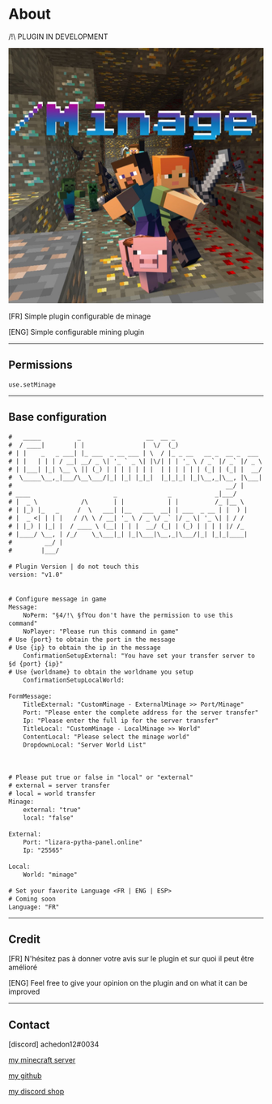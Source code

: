 # About

/!\ PLUGIN IN DEVELOPMENT

![CustomMinage](icon.jpg)

[FR] Simple plugin configurable de minage

[ENG] Simple configurable mining plugin

-----------------

## Permissions

    use.setMinage


-----------------

## Base configuration

    #   _____          _                  __  __ _
    #  / ____|        | |                |  \/  (_)
    # | |    _   _ ___| |_ ___  _ __ ___ | \  / |_ _ __   __ _  __ _  ___
    # | |   | | | / __| __/ _ \| '_ ` _ \| |\/| | | '_ \ / _` |/ _` |/ _ \
    # | |___| |_| \__ \ || (_) | | | | | | |  | | | | | | (_| | (_| |  __/
    #  \_____\__,_|___/\__\___/|_| |_| |_|_|  |_|_|_| |_|\__,_|\__, |\___|
    #                                                           __/ |
    # ____                       _              _            _|___/
    # |  _ \            /\       | |            | |          /_ |__ \
    # | |_) |_   _     /  \   ___| |__   ___  __| | ___  _ __ | |  ) |
    # |  _ <| | | |   / /\ \ / __| '_ \ / _ \/ _` |/ _ \| '_ \| | / /
    # | |_) | |_| |  / ____ \ (__| | | |  __/ (_| | (_) | | | | |/ /_
    # |____/ \__, | /_/    \_\___|_| |_|\___|\__,_|\___/|_| |_|_|____|
    #         __/ |
    #        |___/

    # Plugin Version | do not touch this
    version: "v1.0"


    # Configure message in game
    Message:
        NoPerm: "§4/!\ §fYou don't have the permission to use this command"
        NoPlayer: "Please run this command in game"
    # Use {port} to obtain the port in the message
    # Use {ip} to obtain the ip in the message
        ConfirmationSetupExternal: "You have set your transfer server to §d {port} {ip}"
    # Use {worldname} to obtain the worldname you setup
        ConfirmationSetupLocalWorld:

    FormMessage:
        TitleExternal: "CustomMinage - ExternalMinage >> Port/Minage"
        Port: "Please enter the complete address for the server transfer"
        Ip: "Please enter the full ip for the server transfer"
        TitleLocal: "CustomMinage - LocalMinage >> World"
        ContentLocal: "Please select the minage world"
        DropdownLocal: "Server World List"



    # Please put true or false in "local" or "external"
    # external = server transfer
    # local = world transfer
    Minage:
        external: "true"
        local: "false"

    External:
        Port: "lizara-pytha-panel.online"
        Ip: "25565"

    Local:
        World: "minage"

    # Set your favorite Language <FR | ENG | ESP>
    # Coming soon
    Language: "FR"

-----------------

## Credit

[FR] N'hésitez pas à donner votre avis sur le plugin et sur quoi il peut être amélioré

[ENG] Feel free to give your opinion on the plugin and on what it can be improved

-----------------

## Contact

[discord] achedon12#0034

[my minecraft server](https://discord.gg/gmEyCzUJg2)

[my github](https://github.com/leoderoin)

[my discord shop](https://discord.gg/Mnc6SMr9zB)